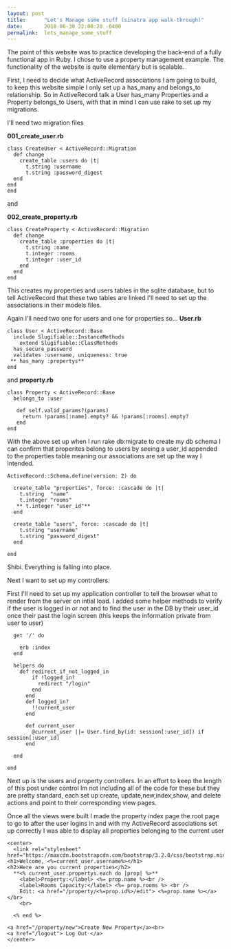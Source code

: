 ```yaml
---
layout: post
title:      "Let's Manage some stuff (sinatra app walk-through)"
date:       2018-06-30 22:00:20 -0400
permalink:  lets_manage_some_stuff
---
```



The point of this website was to practice developing the back-end of a fully functional app in Ruby. I chose to use a property management example. The functionality of the website is quite elementary but is scalable.

First, I need to decide what ActiveRecord associations I am going to build, to keep this website simple I only set up a has_many and belongs_to relationship. So in ActiveRecord talk a User has_many Properties and a Property belongs_to Users, with that in mind I can use rake to set up my migrations. 

I'll need two migration files 

**001_create_user.rb**
```
class CreateUser < ActiveRecord::Migration
  def change
    create_table :users do |t|
      t.string :username
      t.string :password_digest
  end
end
end
```
and 

**002_create_property.rb**
```
class CreateProperty < ActiveRecord::Migration
  def change
    create_table :properties do |t|
      t.string :name
      t.integer :rooms
      t.integer :user_id
    end
  end
end
```
This creates my properties and users tables in the sqlite database, but to tell ActiveRecord that these two tables are linked I'll need to set up the associations in their models files. 

Again I'll need two one for users and one for properties so...
**User.rb**

```
class User < ActiveRecord::Base
  include Slugifiable::InstanceMethods
	extend Slugifiable::ClassMethods
  has_secure_password
  validates :username, uniqueness: true
 ** has_many :propertys**
end
```

and  **property.rb**

```
class Property < ActiveRecord::Base
  belongs_to :user

   def self.valid_params?(params)
     return !params[:name].empty? && !params[:rooms].empty?
   end
end
```
With the above set up when I run rake db:migrate to create my db schema I can confirm that properites belong to users by seeing a user_id appended to the properties table meaning our associations are set up the way I intended. 
```
ActiveRecord::Schema.define(version: 2) do

  create_table "properties", force: :cascade do |t|
    t.string  "name"
    t.integer "rooms"
   ** t.integer "user_id"**
  end

  create_table "users", force: :cascade do |t|
    t.string "username"
    t.string "password_digest"
  end

end 
```
Shibi. Everything is falling into place. 

Next I want to set up my controllers. 

First I'll need to set up my application controller to tell the browser what to render from the server on intial load. I added some helper methods to verify if the user is logged in or not and to find the user in the DB by their user_id once their past the login screen (this keeps the information private from user to user)
```
  get '/' do

    erb :index
  end

  helpers do
    def redirect_if_not_logged_in
        if !logged_in?
          redirect "/login"
        end
      end
      def logged_in?
        !!current_user
      end

      def current_user
        @current_user ||= User.find_by(id: session[:user_id]) if session[:user_id]
      end

  end

end
```
Next up is the users and property controllers. In an effort to keep the length of this post under control Im not including all of the code for these but they are pretty standard, each set up create, update,new,index,show, and delete actions and point to their corresponding view pages. 

Once all the views were built I made the property index page the root page to go to after the user logins in and with my ActiveRecord associations set up correctly I was able to display all properties belonging to the current user

```
<center>
  <link rel="stylesheet" href="https://maxcdn.bootstrapcdn.com/bootstrap/3.2.0/css/bootstrap.min.css">
<h1>Welcome, <%=current_user.username%></h1>
<h2>Here are you current properties</h2>
  **<% current_user.propertys.each do |prop| %>**
    <label>Property:</label> <%= prop.name %><br />
    <label>Rooms Capacity:</label> <%= prop.rooms %> <br />
    Edit: <a href="/property/<%=prop.id%>/edit"> <%=prop.name %></a></br>
    <br>

  <% end %>

<a href="/property/new">Create New Property</a><br>
<a href="/logout"> Log Out </a>
</center>
```

